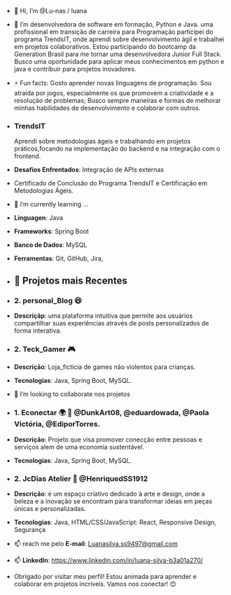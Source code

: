 - 👋 Hi, I’m @Lu-nas / luana
- 👀 I’m desenvolvedora de software em formação, Python e Java. uma profissional em transição de carreira para Programação
 participei do programa TrendsIT, onde aprendi sobre desenvolvimento ágil e trabalhei em projetos colaborativos.
 Estou participando do bootcamp da Generation Brasil para me tornar uma desenvolvedora Junior Full Stack.
 Busco uma oportunidade para aplicar meus conhecimentos em python e java  e contribuir para projetos inovadores.
 - ⚡ Fun facts: Gosto aprender novas linguagens de programação.
 Sou atraida por jogos, especialmente os que promovem a criatividade e a resolução de problemas;
 Busco sempre maneiras e formas de melhorar minhas habilidades de desenvolvimento e colaborar com outros.

- ### **TrendsIT**
  Aprendi sobre metodologias ágeis e trabalhando em projetos práticos,focando na implementação do backend e
   na integração com o frontend.
-  **Desafios Enfrentados**: Integração de APIs externas
-  Certificado de Conclusão do Programa TrendsIT e  Certificação em Metodologias Ágeis.
   
- 🌱 I’m currently learning ...
-  **Linguagen**: Java
- **Frameworks**: Spring Boot
- **Banco de Dados**: MySQL
- **Ferramentas**: Git, GitHub, Jira,
- ## 🌱 Projetos  mais Recentes

- ### 2. personal_Blog 😄
- **Descriçãp**: uma plataforma intuitiva que permite aos usuários compartilhar suas experiências
 através de posts personalizados de forma interativa.

- ### 2. Teck_Gamer 🎮
- **Descrição**: Loja_ficticia de games não violentos para crianças.
- **Tecnologias**: Java, Spring Boot, MySQL.
  
- 💞️ I’m looking to collaborate nos projetos 
-  ### 1. Econectar 🌍 🤝 @DunkArt08, @eduardowada, @Paola Victória, @EdiporTorres.
- **Descrição**: Projeto que visa promover conecção entre pessoas e serviços alem de uma economia sustentável.
- **Tecnologias**: Java, Spring Boot, MySQL.

- ### 2. JcDias Atelier 🤝 @HenriquedSS1912
- **Descrição**:  é um espaço criativo dedicado à arte e design, onde a beleza e a inovação se encontram para transformar
  ideias em peças únicas e personalizadas.
-  **Tecnologias**: Java, HTML/CSS/JavaScript: React,
  Responsive Design, Segurança
- 📫  reach me pelo **E-mail**: Luanasilva.ss9497@gmail.com
- 📫  **LinkedIn**: https://www.linkedin.com/in/luana-silva-b3a01a270/

- Obrigado por visitar meu perfil! Estou animada para aprender e colaborar em projetos incríveis. Vamos nos conectar! 😊
  

<!---
Lu-nas/Lu-nas is a ✨ special ✨ repository because its `README.md` (this file) appears on your GitHub profile.
You can click the Preview link to take a look at your changes.
--->
